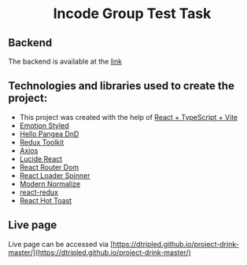 <h1 align="center">Incode Group Test Task</h1>
<h2 align="center">

## Backend

The backend is available at the [link](https://github.com/DTripleD/incode-group-server)

## Technologies and libraries used to create the project:

- This project was created with the help of [React + TypeScript + Vite](https://github.com/vitejs/vite)
- [Emotion Styled](https://emotion.sh/docs/introduction)
- [Hello Pangea DnD](https://dnd.hellopangea.com/?path=/story/welcome--page)
- [Redux Toolkit](https://redux-toolkit.js.org)
- [Axios](https://axios-http.com/ru/docs/intro)
- [Lucide React](https://lucide.dev/guide/packages/lucide-react)
- [React Router Dom](https://reactrouter.com/en/main)
- [React Loader Spinner](https://mhnpd.github.io/react-loader-spinner/)
- [Modern Normalize](https://github.com/sindresorhus/modern-normalize)
- [react-redux](https://react-redux.js.org/)
- [React Hot Toast](https://react-hot-toast.com/)

## Live page

Live page can be accessed via [https://dtripled.github.io/project-drink-master/](https://dtripled.github.io/project-drink-master/)
